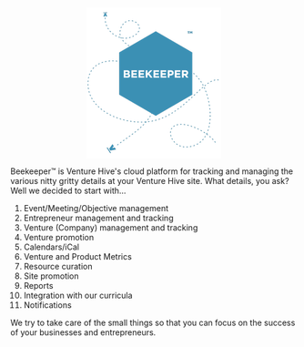 <img src="./images/Beekeeper.png" alt="Beekeeper Logo" style="display:block;margin-left:auto;margin-right:auto;"/>

Beekeeper™ is Venture Hive's cloud platform for tracking and managing the various nitty gritty details at your Venture Hive site. What details, you ask? Well we decided to start with... 

1. Event/Meeting/Objective management
2. Entrepreneur management and tracking
3. Venture (Company) management and tracking
4. Venture promotion
5. Calendars/iCal
6. Venture and Product Metrics
7. Resource curation
8. Site promotion
9. Reports
10. Integration with our curricula
11. Notifications

We try to take care of the small things so that you can focus on the success of your businesses and entrepreneurs.

